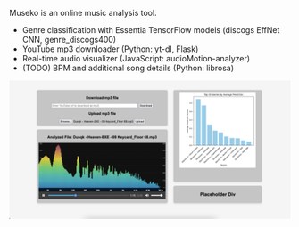 Museko is an online music analysis tool. 

- Genre classification with Essentia TensorFlow models (discogs EffNet CNN, genre_discogs400)
- YouTube mp3 downloader (Python: yt-dl, Flask)
- Real-time audio visualizer (JavaScript: audioMotion-analyzer)
- (TODO) BPM and additional song details (Python: librosa)

![Early website UI](demo/early_demo.png)